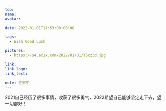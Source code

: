 ```yaml
---
top:
name: 
avatar:

date: 2022-01-01T11:53:00+08:00

tags:
  - Wish Good Luck

pictures:
  - https://s4.ax1x.com/2022/01/01/T5cz3d.jpg

link: 
link_logo:
link_text: 

note: 在家中
---
```

2021自己经历了很多事情，收获了很多勇气，2022希望自己能够坚定走下去，望一切都好！